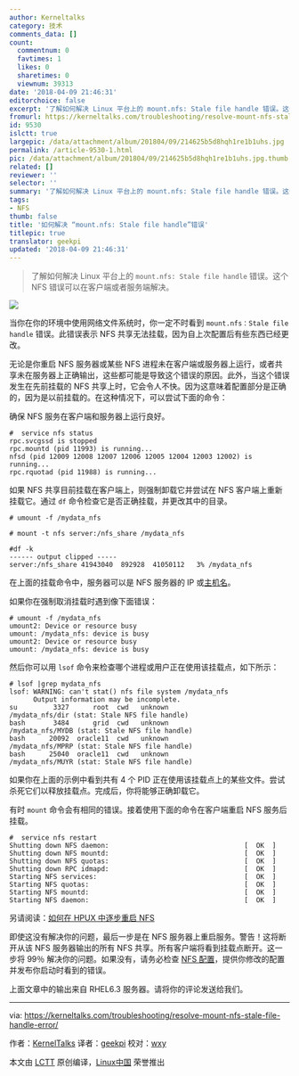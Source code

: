 ```yaml
---
author: Kerneltalks
category: 技术
comments_data: []
count:
  commentnum: 0
  favtimes: 1
  likes: 0
  sharetimes: 0
  viewnum: 39313
date: '2018-04-09 21:46:31'
editorchoice: false
excerpt: '了解如何解决 Linux 平台上的 mount.nfs: Stale file handle 错误。这个 NFS 错误可以在客户端或者服务端解决。'
fromurl: https://kerneltalks.com/troubleshooting/resolve-mount-nfs-stale-file-handle-error/
id: 9530
islctt: true
largepic: /data/attachment/album/201804/09/214625b5d8hqh1re1b1uhs.jpg
permalink: /article-9530-1.html
pic: /data/attachment/album/201804/09/214625b5d8hqh1re1b1uhs.jpg.thumb.jpg
related: []
reviewer: ''
selector: ''
summary: '了解如何解决 Linux 平台上的 mount.nfs: Stale file handle 错误。这个 NFS 错误可以在客户端或者服务端解决。'
tags:
- NFS
thumb: false
title: '如何解决 “mount.nfs: Stale file handle”错误'
titlepic: true
translator: geekpi
updated: '2018-04-09 21:46:31'
---
```



> 
> 了解如何解决 Linux 平台上的 `mount.nfs: Stale file handle` 错误。这个 NFS 错误可以在客户端或者服务端解决。
> 
> 
> 


![](/data/attachment/album/201804/09/214625b5d8hqh1re1b1uhs.jpg)


当你在你的环境中使用网络文件系统时，你一定不时看到 `mount.nfs：Stale file handle` 错误。此错误表示 NFS 共享无法挂载，因为自上次配置后有些东西已经更改。


无论是你重启 NFS 服务器或某些 NFS 进程未在客户端或服务器上运行，或者共享未在服务器上正确输出，这些都可能是导致这个错误的原因。此外，当这个错误发生在先前挂载的 NFS 共享上时，它会令人不快。因为这意味着配置部分是正确的，因为是以前挂载的。在这种情况下，可以尝试下面的命令：


确保 NFS 服务在客户端和服务器上运行良好。



```
#  service nfs status
rpc.svcgssd is stopped
rpc.mountd (pid 11993) is running...
nfsd (pid 12009 12008 12007 12006 12005 12004 12003 12002) is running...
rpc.rquotad (pid 11988) is running...

```

如果 NFS 共享目前挂载在客户端上，则强制卸载它并尝试在 NFS 客户端上重新挂载它。通过 `df` 命令检查它是否正确挂载，并更改其中的目录。



```
# umount -f /mydata_nfs

# mount -t nfs server:/nfs_share /mydata_nfs

#df -k
------ output clipped -----
server:/nfs_share 41943040  892928  41050112   3% /mydata_nfs

```

在上面的挂载命令中，服务器可以是 NFS 服务器的 IP 或[主机名](https://kerneltalks.com/linux/all-you-need-to-know-about-hostname-in-linux/)。


如果你在强制取消挂载时遇到像下面错误：



```
# umount -f /mydata_nfs
umount2: Device or resource busy
umount: /mydata_nfs: device is busy
umount2: Device or resource busy
umount: /mydata_nfs: device is busy

```

然后你可以用 `lsof` 命令来检查哪个进程或用户正在使用该挂载点，如下所示：



```
# lsof |grep mydata_nfs
lsof: WARNING: can't stat() nfs file system /mydata_nfs
      Output information may be incomplete.
su         3327      root  cwd   unknown                                                   /mydata_nfs/dir (stat: Stale NFS file handle)
bash       3484      grid  cwd   unknown                                                   /mydata_nfs/MYDB (stat: Stale NFS file handle)
bash      20092  oracle11  cwd   unknown                                                   /mydata_nfs/MPRP (stat: Stale NFS file handle)
bash      25040  oracle11  cwd   unknown                                                   /mydata_nfs/MUYR (stat: Stale NFS file handle)

```

如果你在上面的示例中看到共有 4 个 PID 正在使用该挂载点上的某些文件。尝试杀死它们以释放挂载点。完成后，你将能够正确卸载它。


有时 `mount` 命令会有相同的错误。接着使用下面的命令在客户端重启 NFS 服务后挂载。



```
#  service nfs restart
Shutting down NFS daemon:                                  [  OK  ]
Shutting down NFS mountd:                                  [  OK  ]
Shutting down NFS quotas:                                  [  OK  ]
Shutting down RPC idmapd:                                  [  OK  ]
Starting NFS services:                                     [  OK  ]
Starting NFS quotas:                                       [  OK  ]
Starting NFS mountd:                                       [  OK  ]
Starting NFS daemon:                                       [  OK  ]

```

另请阅读：[如何在 HPUX 中逐步重启 NFS](http://kerneltalks.com/hpux/restart-nfs-in-hpux/)


即使这没有解决你的问题，最后一步是在 NFS 服务器上重启服务。警告！这将断开从该 NFS 服务器输出的所有 NFS 共享。所有客户端将看到挂载点断开。这一步将 99％ 解决你的问题。如果没有，请务必检查 [NFS 配置](http://kerneltalks.com/linux/nfs-configuration-linux-hpux/)，提供你修改的配置并发布你启动时看到的错误。


上面文章中的输出来自 RHEL6.3 服务器。请将你的评论发送给我们。




---


via: <https://kerneltalks.com/troubleshooting/resolve-mount-nfs-stale-file-handle-error/>


作者：[KernelTalks](https://kerneltalks.com) 译者：[geekpi](https://github.com/geekpi) 校对：[wxy](https://github.com/wxy)


本文由 [LCTT](https://github.com/LCTT/TranslateProject) 原创编译，[Linux中国](https://linux.cn/) 荣誉推出